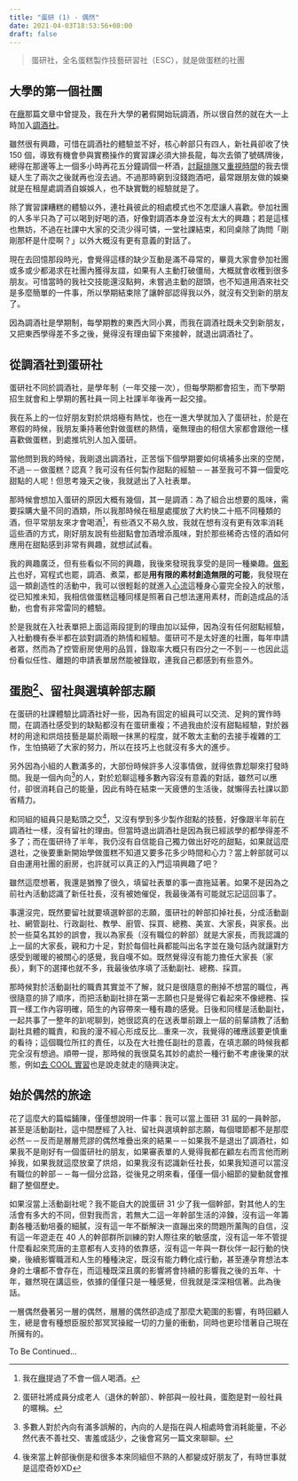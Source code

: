 ```yaml
---
title: "蛋研 (1) - 偶然"
date: 2021-04-03T18:53:56+08:00
draft: false
---
```


> 蛋研社，全名蛋糕製作技藝研習社（ESC），就是做蛋糕的社團

## 大學的第一個社團

在[癮](https://blog.jameshsu.csie.org/post/癮菸酒a片和電玩/)那篇文章中曾提及，我在升大學的暑假開始玩調酒，所以很自然的就在大一上時加入[調酒社](https://www.facebook.com/NTUCocktail)。

雖然很有興趣，可惜在調酒社的體驗並不好，核心幹部只有四人，新社員卻收了快 150 個，導致有機會參與實務操作的實習課必須大排長龍，每次去領了號碼牌後，總得在那邊等上一個多小時再花五分鐘調個一杯酒，[討厭排隊](https://blog.jameshsu.csie.org/post/the-road-less-travelled/)又[重視時間](https://blog.jameshsu.csie.org/post/台北人在台大旁租屋/)的我去懷疑人生了兩次之後就再也沒去過。不過那時窮到沒錢跑酒吧，最常跟朋友做的娛樂就是在租屋處調酒自娛娛人，也不缺實戰的經驗就是了。

除了實習課糟糕的體驗以外，連社員彼此的相處模式也不怎麼讓人喜歡。參加社團的人多半只為了可以喝到好喝的酒，好像對調酒本身並沒有太大的興趣；若是這樣也無妨，不過在社課中大家的交流少得可憐，一堂社課結束，和同桌除了詢問「剛剛那杯是什麼啊？」以外大概沒有更有意義的對話了。

現在去回憶那段時光，會覺得這樣的缺少互動是滿不尋常的，畢竟大家會參加社團或多或少都渴求在社團內獲得友誼，如果有人主動打破僵局，大概就會收穫到很多朋友。可惜當時的我社交技能還沒點夠，未嘗過主動的甜頭，也不知道用酒來社交是多麼簡單的一件事，所以學期結束除了讓幹部認得我以外，就沒有交到新的朋友了。

因為調酒社是學期制，每學期教的東西大同小異，而我在調酒社既未交到新朋友，又把東西學得差不多之後，覺得沒有理由留下來接幹，就退出調酒社了。

## 從調酒社到蛋研社

蛋研社不同於調酒社，是學年制（一年交接一次），但每學期都會招生，而下學期招生就會和上學期的舊社員一同上社課半年後再一起交接。

我在系上的一位好朋友對於烘焙極有熱忱，也在一進大學就加入了蛋研社，於是在寒假的時候，我朋友秉持著他對做蛋糕的熱情，毫無理由的相信大家都會跟他一樣喜歡做蛋糕，到處推坑別人加入蛋研。

當他問到我的時候，我剛退出調酒社，正苦惱下個學期要如何填補多出來的空閒，不過－－做蛋糕？認真？我可沒有任何製作甜點的經驗－－甚至我可不算一個愛吃甜點的人呢！但思考幾天之後，我就遞出了入社表單。

那時候會想加入蛋研的原因大概有幾個，其一是調酒：為了組合出想要的風味，需要採購大量不同的酒類，所以我那時候在租屋處擺放了大約快二十瓶不同種類的酒，但平常朋友來才會喝酒[^1]，有些酒又不易久放，我就在想有沒有更有效率消耗這些酒的方式，剛好朋友說有些甜點會加酒增添風味，對於那些稀奇古怪的酒如何應用在甜點感到非常有興趣，就想試試看。

我的興趣廣泛，但有些看似不同的興趣，我後來發現我享受的是同一種樂趣。[做影片](https://blog.jameshsu.csie.org/post/剪接我的人生/)也好，寫程式也罷，調酒、煮菜，都是**用有限的素材創造無限的可能**，我發現在這一類創造性的活動中，我可以很輕鬆的就進入[心流](https://www.managertoday.com.tw/articles/view/58455)這種身心靈完全投入的狀態，從已知推未知，我相信做蛋糕這種同樣是照著自己想法運用素材，而創造成品的活動，也會有非常雷同的體驗。

於是我就在入社表單把上面這兩段提到的理由加以延伸，因為沒有任何甜點經驗，入社動機有泰半都在談對調酒的熱情和經驗。蛋研可不是太好進的社團，每年申請者眾，然而為了控管廚房使用的品質，錄取率大概只有四分之一不到－－也因此這份看似任性、離題的申請表單居然能被錄取，連我自己都感到有些意外。

## 蛋胞[^2]、留社與選填幹部志願

在蛋研的社課體驗比調酒社好一些，因為有固定的組員可以交流、足夠的實作時間，在調酒社感受到的缺點都沒有在蛋研重複；不過我由於沒有甜點經驗，對於器材的用途和烘焙技藝是屬於兩眼一抹黑的程度，就不敢太主動的去接手複雜的工作，生怕搞砸了大家的努力，所以在技巧上也就沒有多大的進步。

另外因為小組的人數滿多的，大部份時候許多人沒事情做，就得依靠尬聊來打發時間。我是一個內向[^3]的人，對於尬聊這種多數內容沒有意義的對話，雖然可以應付，卻很消耗自己的能量，因此有時在結束一天疲憊的生活後，就懶得去社課以節省精力。

和同組的組員只是點頭之交[^4]，又沒有學到多少製作甜點的技藝，好像跟半年前在調酒社一樣，沒有留社的理由。但當時退出調酒社是因為我已經該學的都學得差不多了；而在蛋研待了半年，我仍沒有自信能自己獨力做出好吃的甜點，如果就這麼退社，之後要重新開始學做蛋糕不知道又要多花多少時間和心力？當上幹部就可以自由運用社團的廚房，也許就可以真正的入門這項興趣了吧？

雖然這麼想著，我還是猶豫了很久，填留社表單的事一直拖延著。如果不是因為之前社內活動認識了新任社長，沒有被她催促，我最後滿有可能就忘記這回事了。

事還沒完，既然要留社就要填選幹部的志願，蛋研社的幹部扣掉社長，分成活動副社、網管副社、行政副社、教學、廚管、採買、總務、美宣、大家長，與家長。出於一些莫名其妙的誤會，我以為家長（沒有職位的幹部）就是大家長，而我認識的上一屆的大家長，親和力十足，對於每個社員都能叫出名字並在幾句話內就讓對方感受到暖暖的被關心的感覺，我自嘆不如。既然覺得沒有能力擔任大家長（家長），剩下的選擇也就不多，我最後依序填了活動副社、總務、採買。

那時候對於活動副社的職責其實並不了解，就只是很隨意的刪掉不想當的職位，再很隨意的排了順序，而把活動副社排在第一志願也只是覺得它看起來不像總務、採買一樣工作內容明確，陌生的內容帶來一種有趣的感覺。日後和同樣是活動副社，一起共事了一整年的趴呢聊到，她很認真的在送表單前跟上一屆的前輩請教了活動副社具體的職責，和我的漫不經心形成反比…重來一次，我覺得的確應該要更慎重的看待；這個職位所扛的責任，以及在大社擔任副社的意義，在填志願的時候我都完全沒有想過。順帶一提，那時候的我很莫名其妙的處於一種行動不考慮後果的狀態，例如[去 COOL 實習](https://blog.jameshsu.csie.org/post/2019暑假cool實習心得/)也是說走就走的隨興決定。

## 始於偶然的旅途

花了這麼大的篇幅鋪陳，僅僅想說明一件事：我可以當上蛋研 31 屆的一員幹部，甚至是活動副社，這中間歷經了入社、留社與選填幹部志願，每個環節都不是那麼必然－－反而是層層荒謬的偶然堆疊出來的結果－－如果我不是退出了調酒社，如果我不是剛好有一個蛋研社的朋友，如果審表單的人覺得我都在顧左右而言他而刷掉我，如果我就這麼放棄了烘焙，如果我沒有認識新任社長，如果我知道可以當沒有職位的幹部－－每一個分岔路，從後見之明來看，僅僅一個小細節的變動就會推翻了整個歷史。

如果沒當上活動副社呢？我不能自大的說蛋研 31 少了我一個幹部，對其他人的生活會有多大的不同，但對我而言，若無大二這一年幹部生活的淬鍊，沒有這一年籌劃各種活動培養的細膩，沒有這一年不斷解決一直蹦出來的問題所薰陶的自信，沒有這一年遊走在 40 人的幹部群所訓練的對人際往來的敏感度，沒有這一年不管提什麼看起來荒唐的主意都有人支持的依靠感，沒有這一年與一群伙伴一起行動的快樂，後續影響職涯和人生的種種決定，既沒有能力轉化成行動，甚至連孕育想法本身的土壤都不會存在，而這種既深且廣的影響將會持續的影響我之後的五年、十年，雖然現在講這些，依據的僅僅只是一種感覺，但我就是深深相信著。此為後話。

一層偶然疊著另一層的偶然，層層的偶然卻造成了那麼大範圍的影響，有時回顧人生，總是會有種想臣服於那冥冥操縱一切的力量的衝動，同時也更珍惜著自己現在所擁有的。

To Be Continued...

[^1]: 我在[癮](https://blog.jameshsu.csie.org/post/癮菸酒a片和電玩/)提過了不會一個人喝酒。
[^2]: 蛋研社將成員分成老人（退休的幹部）、幹部與一般社員，蛋胞是對一般社員的暱稱。
[^3]: 多數人對於內向有滿多誤解的，內向的人是指在與人相處時會消耗能量，不必然代表不善社交、害羞或話少，之後會寫另一篇文來聊聊。
[^4]: 後來當上幹部後倒是和很多本來同組但不熟的人都變成好朋友了，有時世事就是這麼奇妙XD